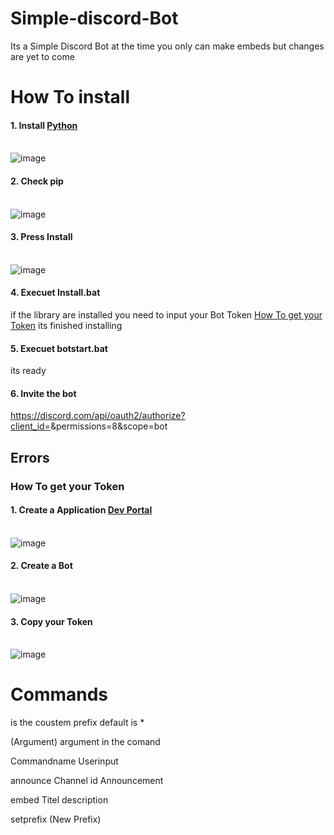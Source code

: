# Simple-discord-Bot

Its a Simple Discord Bot at the time you only can make embeds but changes are yet to come

# How To install 

#### 1. Install [Python](https://www.python.org/downloads/) <br></br>
![image](https://cdn.discordapp.com/attachments/792392121641730078/792392180085948416/1.PNG)
#### 2. Check pip <br></br>
![image](https://cdn.discordapp.com/attachments/792392121641730078/792392180651261962/2.PNG)
#### 3. Press Install<br></br>
![image](https://cdn.discordapp.com/attachments/792392121641730078/792392181398241320/3.PNG)

#### 4. Execuet Install.bat
  if the library are installed you need to input your Bot Token 
  [How To get your Token](https://github.com/False2p0/Simple-discord-Bot#how-to-get-your-token)
  its finished installing
  
#### 5. Execuet botstart.bat
  its ready 

#### 6. Invite the bot
  https://discord.com/api/oauth2/authorize?client_id=<your client id>&permissions=8&scope=bot

## Errors

### How To get your Token
#### 1. Create a Application [Dev Portal](https://discord.com/developers/applications) <br></br>
![image](https://cdn.discordapp.com/attachments/792392121641730078/792397549906558986/4.PNG)
#### 2. Create a Bot <br></br>
![image](https://media.discordapp.net/attachments/792392121641730078/792397551747203152/5.PNG?width=286&height=134)
#### 3. Copy your Token<br></br>
![image](https://cdn.discordapp.com/attachments/792392121641730078/792397553424400434/6.PNG)

# Commands

<prefix> is the coustem prefix default is *

(Argument) argument in the comand 

Commandname
  Userinput

<prefix>announce 
  Channel id 
  Announcement
  
<prefix>embed
  Titel
  description
  
<prefix>setprefix (New Prefix) 
